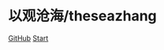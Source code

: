 <!-- coverpage.md -->

# 以观沧海/theseazhang

[GitHub](https://github.com/theseazhang)
[Start](aboutme.md)